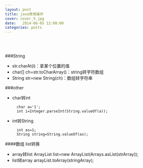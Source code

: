 ```yaml
---
layout: post
title: java常用操作
cover: cover_5.jpg
date:   2014-06-05 12:00:00
categories: posts
---
```

<br/>
<br/>


###String 
+ str.charAt(i)：拿某个位置的值
+ char[] ch=str.toCharArray()：string转字符数组
+ String str=new String(ch)：数组转字符串


###other
+ char转int

		char a='1';
		int i=Integer.parseInt(String.valueOf(a));

+ int转String

		int as=1;
		String string=String.valueOf(as);

####数组 list转换
+ array转list
		ArrayList<String> list=new ArrayList<String>(Arrays.asList(strArray));
+ list转array
		arrayList.toArray(stringArray);


